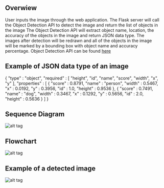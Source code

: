 ## Overwiew
User inputs the image through the web application. 
The Flask server will call the Object Detection API to detect the image and return the list of objects in the image
The Object Detection API will extract object name, location, the accuracy of the objects in the image and return JSON data type.
The images after detection will be redrawn and all of the objects in the image will be marked by a bounding box with object name and accuracy percentage.
Object Detection API can be found [here](https://github.com/tensorflow/models/tree/master/research/object_detection)
## Example of JSON data type of an image
{
      "type" : "object",
      "required" : [ "height", "id", "name", "score", "width", "x", "y" ],
      "properties" : [
        {
			"score" : 0.8791,
			"name" : "person",
			"width" : 0.5467,
			"x" : 0.0192,
			"y" : 0.3956,
			"id" : 1.0,
			"height" : 0.9536
		},
		{
			"score" : 0.7491,
			"name" : "dog",
			"width" : 0.3467,
			"x" : 0.1292,
			"y" : 0.5656,
			"id" : 2.0,
			"height" : 0.5636
		}
    ]
  }
## Sequence Diagram
![alt tag](https://github.com/chuongngd/Images-Object-Detection/blob/master/pictures/sequencedetectimage.png)
## Flowchart
![alt tag](https://github.com/chuongngd/Images-Object-Detection/blob/master/pictures/detectimageflow.png)
## Example of a detected image
![alt tag](https://github.com/chuongngd/Images-Object-Detection/blob/master/pictures/green-pearlescent-wrap-san-diego.jpeg)
